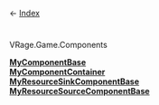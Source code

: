 ← [Index](Api-Index)

# 
VRage.Game.Components

**[MyComponentBase](VRage.Game.Components.MyComponentBase)**  
**[MyComponentContainer](VRage.Game.Components.MyComponentContainer)**  
**[MyResourceSinkComponentBase](VRage.Game.Components.MyResourceSinkComponentBase)**  
**[MyResourceSourceComponentBase](VRage.Game.Components.MyResourceSourceComponentBase)**


